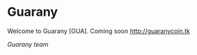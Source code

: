 Guarany
=======

Welcome to Guarany [GUA]. Coming soon http://guaranycoin.tk</i>

<i>Guarany team</i>
